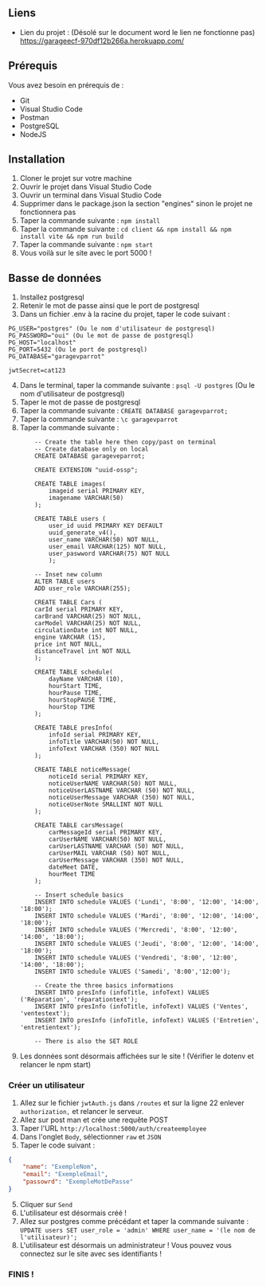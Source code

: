 ## Liens
- Lien du projet : (Désolé sur le document word le lien ne fonctionne pas)
https://garageecf-970df12b266a.herokuapp.com/

## Prérequis
Vous avez besoin en prérequis de : 
- Git
- Visual Studio Code
- Postman
- PostgreSQL
- NodeJS

## Installation
1. Cloner le projet sur votre machine
2. Ouvrir le projet dans Visual Studio Code
3. Ouvrir un terminal dans Visual Studio Code
4. Supprimer dans le package.json la section "engines" sinon le projet ne fonctionnera pas
4. Taper la commande suivante :
    ```npm install```
5. Taper la commande suivante :
    ```cd client && npm install && npm install vite && npm run build```
6. Taper la commande suivante :
    ```npm start```
7. Vous voilà sur le site avec le port 5000 !

##  Basse de données
1. Installez postgresql
2. Retenir le mot de passe ainsi que le port de postgresql
3. Dans un fichier .env à la racine du projet, taper le code suivant :
```env
PG_USER="postgres" (Ou le nom d'utilisateur de postgresql)
PG_PASSWORD="oui" (Ou le mot de passe de postgresql)
PG_HOST="localhost"
PG_PORT=5432 (Ou le port de postgresql)
PG_DATABASE="garagevparrot"

jwtSecret=cat123
```
4. Dans le terminal, taper la commande suivante :
    ```psql -U postgres``` (Ou le nom d'utilisateur de postgresql)
5. Taper le mot de passe de postgresql
6. Taper la commande suivante :
    ```CREATE DATABASE garagevparrot;```
7. Taper la commande suivante :
    ```\c garagevparrot```
8. Taper la commande suivante :
    ```
        -- Create the table here then copy/past on terminal
        -- Create database only on local
        CREATE DATABASE garageveparrot;

        CREATE EXTENSION "uuid-ossp";

        CREATE TABLE images(
            imageid serial PRIMARY KEY,
            imagename VARCHAR(50)
        );

        CREATE TABLE users (
            user_id uuid PRIMARY KEY DEFAULT
            uuid_generate_v4(),
            user_name VARCHAR(50) NOT NULL,
            user_email VARCHAR(125) NOT NULL,
            user_paswword VARCHAR(75) NOT NULL
            );

        -- Inset new column
        ALTER TABLE users
        ADD user_role VARCHAR(255);

        CREATE TABLE Cars (
        carId serial PRIMARY KEY,
        carBrand VARCHAR(25) NOT NULL,
        carModel VARCHAR(25) NOT NULL,
        circulationDate int NOT NULL,
        engine VARCHAR (15),
        price int NOT NULL,
        distanceTravel int NOT NULL
        );

        CREATE TABLE schedule(
            dayName VARCHAR (10),
            hourStart TIME,
            hourPause TIME,
            hourStopPAUSE TIME,
            hourStop TIME
        );

        CREATE TABLE presInfo(
            infoId serial PRIMARY KEY,
            infoTitle VARCHAR(50) NOT NULL,
            infoText VARCHAR (350) NOT NULL
        );

        CREATE TABLE noticeMessage(
            noticeId serial PRIMARY KEY,
            noticeUserNAME VARCHAR(50) NOT NULL,
            noticeUserLASTNAME VARCHAR (50) NOT NULL,
            noticeUserMessage VARCHAR (350) NOT NULL,
            noticeUserNote SMALLINT NOT NULL
        );

        CREATE TABLE carsMessage(
            carMessageId serial PRIMARY KEY,
            carUserNAME VARCHAR(50) NOT NULL,
            carUserLASTNAME VARCHAR (50) NOT NULL,
            carUserMAIL VARCHAR (50) NOT NULL,
            carUserMessage VARCHAR (350) NOT NULL,
            dateMeet DATE,
            hourMeet TIME
        );

        -- Insert schedule basics
        INSERT INTO schedule VALUES ('Lundi', '8:00', '12:00', '14:00', '18:00');
        INSERT INTO schedule VALUES ('Mardi', '8:00', '12:00', '14:00', '18:00');
        INSERT INTO schedule VALUES ('Mercredi', '8:00', '12:00', '14:00', '18:00');
        INSERT INTO schedule VALUES ('Jeudi', '8:00', '12:00', '14:00', '18:00');
        INSERT INTO schedule VALUES ('Vendredi', '8:00', '12:00', '14:00', '18:00');
        INSERT INTO schedule VALUES ('Samedi', '8:00','12:00');

        -- Create the three basics informations
        INSERT INTO presInfo (infoTitle, infoText) VALUES ('Réparation', 'réparationtext');
        INSERT INTO presInfo (infoTitle, infoText) VALUES ('Ventes', 'ventestext');
        INSERT INTO presInfo (infoTitle, infoText) VALUES ('Entretien', 'entretientext');

        -- There is also the SET ROLE
    ```
9. Les données sont désormais affichées sur le site ! (Vérifier le dotenv et relancer le npm start)


### Créer un utilisateur
1. Allez sur le fichier `jwtAuth.js` dans `/routes` et sur la ligne 22 enlever `authorization,` et relancer le serveur.
1. Allez sur post man et crée une requête POST
2. Taper l'URL `http://localhost:5000/auth/createemployee`
3. Dans l'onglet `Body`, sélectionner `raw` et `JSON`
4. Taper le code suivant :
```json
{
    "name": "ExempleNom",
    "email": "ExempleEmail",
    "passowrd": "ExempleMotDePasse"
}
```
5. Cliquer sur `Send`
6. L'utilisateur est désormais créé !
7. Allez sur postgres comme précédant et taper la commande suivante :
    ```UPDATE users SET user_role = 'admin' WHERE user_name = '(le nom de l'utilisateur)';```
8. L'utilisateur est désormais un administrateur ! Vous pouvez vous connectez sur le site avec ses identifiants !

### FINIS !

